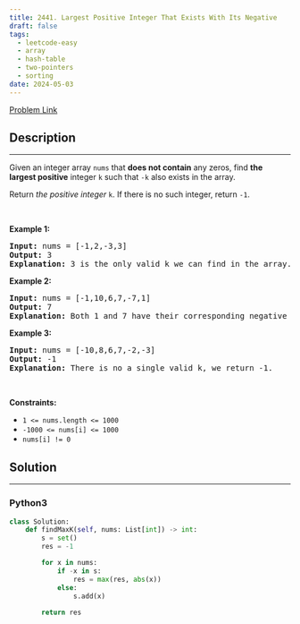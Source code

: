 ```yaml
---
title: 2441. Largest Positive Integer That Exists With Its Negative
draft: false
tags: 
  - leetcode-easy
  - array
  - hash-table
  - two-pointers
  - sorting
date: 2024-05-03
---
```


[Problem Link](https://leetcode.com/problems/largest-positive-integer-that-exists-with-its-negative/)

## Description

---
<p>Given an integer array <code>nums</code> that <strong>does not contain</strong> any zeros, find <strong>the largest positive</strong> integer <code>k</code> such that <code>-k</code> also exists in the array.</p>

<p>Return <em>the positive integer </em><code>k</code>. If there is no such integer, return <code>-1</code>.</p>

<p>&nbsp;</p>
<p><strong class="example">Example 1:</strong></p>

<pre>
<strong>Input:</strong> nums = [-1,2,-3,3]
<strong>Output:</strong> 3
<strong>Explanation:</strong> 3 is the only valid k we can find in the array.
</pre>

<p><strong class="example">Example 2:</strong></p>

<pre>
<strong>Input:</strong> nums = [-1,10,6,7,-7,1]
<strong>Output:</strong> 7
<strong>Explanation:</strong> Both 1 and 7 have their corresponding negative values in the array. 7 has a larger value.
</pre>

<p><strong class="example">Example 3:</strong></p>

<pre>
<strong>Input:</strong> nums = [-10,8,6,7,-2,-3]
<strong>Output:</strong> -1
<strong>Explanation:</strong> There is no a single valid k, we return -1.
</pre>

<p>&nbsp;</p>
<p><strong>Constraints:</strong></p>

<ul>
	<li><code>1 &lt;= nums.length &lt;= 1000</code></li>
	<li><code>-1000 &lt;= nums[i] &lt;= 1000</code></li>
	<li><code>nums[i] != 0</code></li>
</ul>


## Solution

---
### Python3
``` py title='largest-positive-integer-that-exists-with-its-negative'
class Solution:
    def findMaxK(self, nums: List[int]) -> int:
        s = set()
        res = -1

        for x in nums:
            if -x in s:
                res = max(res, abs(x))
            else:
                s.add(x)
        
        return res
```

